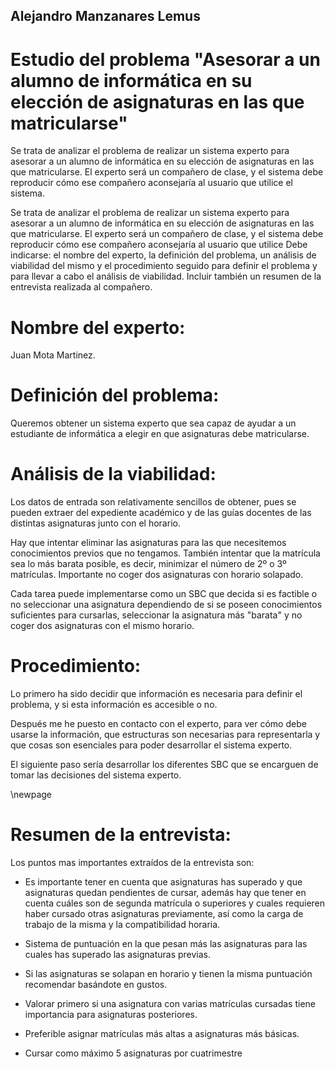 ## Alejandro Manzanares Lemus

# Estudio del problema "Asesorar a un alumno de informática en su elección de asignaturas en las que matricularse"

Se trata de analizar el problema de realizar un sistema experto para asesorar a un alumno de informática en su elección de asignaturas en las que matricularse. El experto será un compañero de clase, y el sistema debe reproducir cómo ese compañero aconsejaría al usuario que utilice el sistema.

Se trata de analizar el problema de realizar un sistema experto para asesorar a un alumno de informática en su elección de asignaturas en las que matricularse. El experto será un compañero de clase, y el sistema debe reproducir cómo ese compañero aconsejaría al usuario que utilice
Debe indicarse: el nombre del experto, la definición del problema, un análisis de viabilidad del mismo y el procedimiento seguido para definir el problema y para llevar a cabo el análisis de viabilidad. Incluir también un resumen de la entrevista realizada al compañero.

# Nombre del experto:
Juan Mota Martinez.

# Definición del problema:
Queremos obtener un sistema experto que sea capaz de ayudar a un estudiante de informática a elegir en que asignaturas debe matricularse.

# Análisis de la viabilidad:
Los datos de entrada son relativamente sencillos de obtener, pues se pueden extraer del expediente académico y de las guías docentes de las distintas asignaturas junto con el horario.

Hay que intentar eliminar las asignaturas para las que necesitemos conocimientos previos que no tengamos. También intentar que la matrícula sea lo más barata posible, es decir, minimizar el número de 2º o 3º matrículas. Importante no coger dos asignaturas con horario solapado.

Cada tarea puede implementarse como un SBC que decida si es factible o no seleccionar una asignatura dependiendo de si se poseen conocimientos suficientes para cursarlas, seleccionar la asignatura más "barata" y no coger dos asignaturas con el mismo horario.

# Procedimiento:
Lo primero ha sido decidir que información es necesaria para definir el problema, y si esta información es accesible o no.

Después me he puesto en contacto con el experto, para ver cómo debe usarse la información, que estructuras son necesarias para representarla y que cosas son esenciales para poder desarrollar el sistema experto.

El siguiente paso sería desarrollar los diferentes SBC que se encarguen de tomar las decisiones del sistema experto.

\newpage

# Resumen de la entrevista:
Los puntos mas importantes extraídos de la entrevista son:

- Es importante tener en cuenta que asignaturas has superado y que asignaturas quedan pendientes de cursar, además hay que tener en cuenta cuáles son de segunda matrícula o superiores y cuales requieren haber cursado otras asignaturas previamente, así como la carga de trabajo de la misma y la compatibilidad horaria.

- Sistema de puntuación en la que pesan más las asignaturas para las cuales has superado las asignaturas previas.

- Si las asignaturas se solapan en horario y tienen la misma puntuación recomendar basándote en gustos.

- Valorar primero si una asignatura con varias matrículas cursadas tiene importancia para asignaturas posteriores.

- Preferible asignar matrículas más altas a asignaturas más básicas.

- Cursar como máximo 5 asignaturas por cuatrimestre

